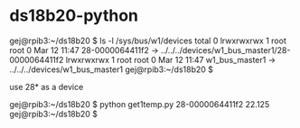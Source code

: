 # ds18b20-python

gej@rpib3:~/ds18b20 $ ls -l /sys/bus/w1/devices
total 0
lrwxrwxrwx 1 root root 0 Mar 12 11:47 28-0000064411f2 -> ../../../devices/w1_bus_master1/28-0000064411f2
lrwxrwxrwx 1 root root 0 Mar 12 11:47 w1_bus_master1 -> ../../../devices/w1_bus_master1
gej@rpib3:~/ds18b20 $ 


use 28* as a device

gej@rpib3:~/ds18b20 $ python get1temp.py 28-0000064411f2
22.125
gej@rpib3:~/ds18b20 $ 


